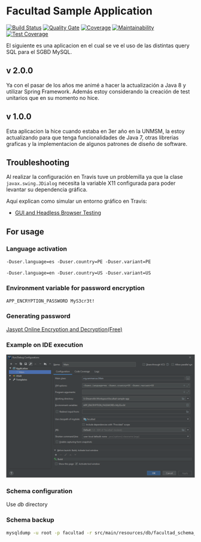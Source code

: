 # Facultad Sample Application
[![Build Status](https://travis-ci.org/cesardl/facultad-sample-app.svg?branch=master)](https://travis-ci.org/cesardl/facultad-sample-app) [![Quality Gate](https://sonarcloud.io/api/project_badges/measure?project=org.sanmarcux.samples.mysql.facultad&metric=alert_status)](https://sonarcloud.io/project/issues?id=org.sanmarcux.samples.mysql.facultad&resolved=false) [![Coverage](https://sonarcloud.io/api/project_badges/measure?project=org.sanmarcux.samples.mysql.facultad&metric=coverage)](https://sonarcloud.io/component_measures?id=org.sanmarcux.samples.mysql.facultad&metric=coverage) [![Maintainability](https://api.codeclimate.com/v1/badges/07262732998e04a64027/maintainability)](https://codeclimate.com/github/cesardl/facultad-sample-app/maintainability) [![Test Coverage](https://api.codeclimate.com/v1/badges/07262732998e04a64027/test_coverage)](https://codeclimate.com/github/cesardl/facultad-sample-app/test_coverage)

El siguiente es una aplicacion en el cual se ve el uso de las distintas query SQL para el SGBD MySQL.

## v 2.0.0
Ya con el pasar de los años me animé a hacer la actualización a Java 8 y utilizar Spring Framework. Además estoy considerando la creación de test unitarios que en su momento no hice.

## v 1.0.0
Esta aplicacion la hice cuando estaba en 3er año en la UNMSM, la estoy actualizando para que tenga funcionalidades de Java 7, otras librerias graficas y la implementacion de algunos patrones de diseño de software.

## Troubleshooting

Al realizar la configuraci&oacute;n en Travis tuve un problemilla ya que la clase `javax.swing.JDialog` necesita la variable X11 configurada para poder levantar su dependencia gr&aacute;fica.

Aqu&iacute; explican como simular un entorno gr&aacute;fico en Travis: 

- [GUI and Headless Browser Testing](https://docs.travis-ci.com/user/gui-and-headless-browsers/#Using-xvfb-directly)

## For usage

### Language activation

```
-Duser.language=es -Duser.country=PE -Duser.variant=PE
```

```
-Duser.language=en -Duser.country=US -Duser.variant=US
```

### Environment variable for password encryption

```
APP_ENCRYPTION_PASSWORD MyS3cr3t!
```

### Generating password

[Jasypt Online Encryption and Decryption(Free)](https://www.devglan.com/online-tools/jasypt-online-encryption-decryption)

### Example on IDE execution

![alt text](docs/run_configuration.png "Example")

### Schema configuration

Use _db_ directory

### Schema backup

```bash
mysqldump -u root -p facultad -r src/main/resources/db/facultad_schema_and_data.sql
```
